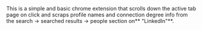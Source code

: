 This is a simple and basic chrome extension that scrolls down the active tab page on click and scraps profile names and connection degree info from the search -> searched results -> people section on** "LinkedIn"**.
